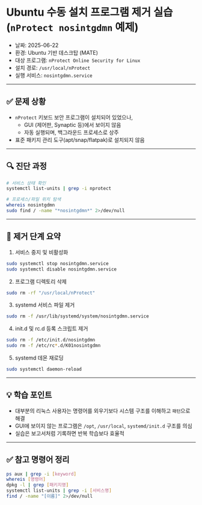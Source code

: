 # Ubuntu 수동 설치 프로그램 제거 실습 (`nProtect nosintgdmn` 예제)

- 날짜: 2025-06-22
- 환경: Ubuntu 기반 데스크탑 (MATE)
- 대상 프로그램: `nProtect Online Security for Linux`
- 설치 경로: `/usr/local/nProtect`
- 실행 서비스: `nosintgdmn.service`

---

## ✅ 문제 상황

- `nProtect` 키보드 보안 프로그램이 설치되어 있었으나,
  - GUI (제어판, Synaptic 등)에서 보이지 않음
  - 자동 실행되며, 백그라운드 프로세스로 상주
- 표준 패키지 관리 도구(apt/snap/flatpak)로 설치되지 않음

---

## 🔍 진단 과정

```bash
# 서비스 상태 확인
systemctl list-units | grep -i nprotect

# 프로세스/파일 위치 탐색
whereis nosintgdmn
sudo find / -name "*nosintgdmn*" 2>/dev/null
```

---

## 🧹 제거 단계 요약

1. 서비스 중지 및 비활성화
```bash
sudo systemctl stop nosintgdmn.service
sudo systemctl disable nosintgdmn.service
```

2. 프로그램 디렉토리 삭제
```bash
sudo rm -rf "/usr/local/nProtect"
```

3. systemd 서비스 파일 제거
```bash
sudo rm -f /usr/lib/systemd/system/nosintgdmn.service
```

4. init.d 및 rc.d 등록 스크립트 제거
```bash
sudo rm -f /etc/init.d/nosintgdmn
sudo rm -f /etc/rc*.d/K01nosintgdmn
```

5. systemd 데몬 재로딩
```bash
sudo systemctl daemon-reload
```

---

## 💡 학습 포인트

- 대부분의 리눅스 사용자는 명령어를 외우기보다 시스템 구조를 이해하고 `패턴`으로 해결
- GUI에 보이지 않는 프로그램은 `/opt`, `/usr/local`, `systemd/init.d` 구조를 의심
- 실습은 보고서처럼 기록하면 반복 학습보다 효율적

---

## ✅ 참고 명령어 정리

```bash
ps aux | grep -i [keyword]
whereis [명령어]
dpkg -l | grep [패키지명]
systemctl list-units | grep -i [서비스명]
find / -name "[이름]" 2>/dev/null
```
